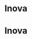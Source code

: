 # Inova
<!--

-Se realiza el prueba completamente a la medida, utilizando Sass para la traducción de css y organizar un poco más los estilos. 
-Algunas cosas se modifcaron con respecto al mockup con objetivo de unificar y cumplir con los requerimientos.
-Para la sección de slider, se realizo con una libreria misma que se comenta en codigo.
-Se agrega fuente que se encontro en mockup

-->
# Inova
